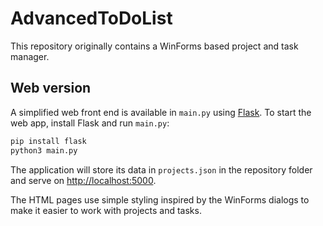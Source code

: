 # AdvancedToDoList

This repository originally contains a WinForms based project and task manager.

## Web version

A simplified web front end is available in `main.py` using [Flask](https://flask.palletsprojects.com/).
To start the web app, install Flask and run `main.py`:

```bash
pip install flask
python3 main.py
```

The application will store its data in `projects.json` in the repository folder and
serve on [http://localhost:5000](http://localhost:5000).

The HTML pages use simple styling inspired by the WinForms dialogs to make it easier to work with projects and tasks.
